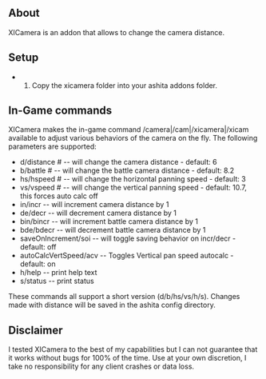 ## About

XICamera is an addon that allows to change the camera distance.

## Setup

- 1) Copy the xicamera folder into your ashita addons folder.

## In-Game commands

XICamera makes the in-game command /camera|/cam|/xicamera|/xicam available to adjust various behaviors of the camera on the fly.
The following parameters are supported:

- d/distance #          -- will change the camera distance - default: 6
- b/battle #            -- will change the battle camera distance - default: 8.2
- hs/hspeed #           -- will change the horizontal panning speed - default: 3
- vs/vspeed #           -- will change the vertical panning speed - default: 10.7, this forces auto calc off
- in/incr		        -- will increment camera distance by 1
- de/decr		        -- will decrement camera distance by 1
- bin/bincr		        -- will increment battle camera distance by 1
- bde/bdecr		        -- will decrement battle camera distance by 1
- saveOnIncrement/soi   -- will toggle saving behavior on incr/decr - default: off
- autoCalcVertSpeed/acv -- Toggles Vertical pan speed autocalc - default: on
- h/help                -- print help text
- s/status              -- print status

These commands all support a short version (d/b/hs/vs/h/s).
Changes made with distance will be saved in the ashita config directory.

## Disclaimer

I tested XICamera to the best of my capabilities but I can not guarantee that it works without bugs for 100% of the time.
Use at your own discretion, I take no responsibility for any client crashes or data loss.
